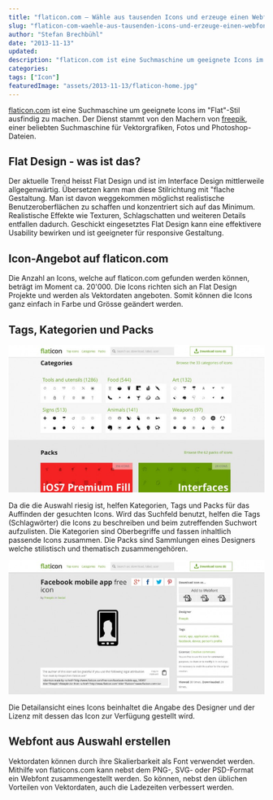 ```yaml
---
title: "flaticon.com – Wähle aus tausenden Icons und erzeuge einen Webfont"
slug: "flaticon-com-waehle-aus-tausenden-icons-und-erzeuge-einen-webfont"
author: "Stefan Brechbühl"
date: "2013-11-13"
updated:
description: "flaticon.com ist eine Suchmaschine um geeignete Icons im «Flat»-Stil ausfindig zu machen. Der Dienst stammt von den Machern von freepik, einer beliebten Suchmaschine für Vektorgrafiken, Fotos und Photoshop-Dateien."
categories:
tags: ["Icon"]
featuredImage: "assets/2013-11-13/flaticon-home.jpg"
---
```

[flaticon.com](http://www.flaticon.com/) ist eine Suchmaschine um geeignete Icons im "Flat"-Stil ausfindig zu machen. Der Dienst stammt von den Machern von [freepik](http://www.freepik.com), einer beliebten Suchmaschine für Vektorgrafiken, Fotos und Photoshop-Dateien.

## Flat Design - was ist das?

Der aktuelle Trend heisst Flat Design und ist im Interface Design mittlerweile allgegenwärtig. Übersetzen kann man diese Stilrichtung mit "flache Gestaltung. Man ist davon weggekommen möglichst realistische Benutzeroberflächen zu schaffen und konzentriert sich auf das Minimum. Realistische Effekte wie Texturen, Schlagschatten und weiteren Details entfallen dadurch. Geschickt eingesetztes Flat Design kann eine effektivere Usability bewirken und ist geeigneter für responsive Gestaltung.

## Icon-Angebot auf flaticon.com

Die Anzahl an Icons, welche auf flaticon.com gefunden werden können, beträgt im Moment ca. 20'000. Die Icons richten sich an Flat Design Projekte und werden als Vektordaten angeboten. Somit können die Icons ganz einfach in Farbe und Grösse geändert werden.

## Tags, Kategorien und Packs

![flaticon Kategorien und Tags](assets/2013-11-13/flaticon-categories-packs-750x432.jpg)

Da die die Auswahl riesig ist, helfen Kategorien, Tags und Packs für das Auffinden der gesuchten Icons. Wird das Suchfeld benutzt, helfen die Tags (Schlagwörter) die Icons zu beschreiben und beim zutreffenden Suchwort aufzulisten. Die Kategorien sind Oberbegriffe und fassen inhaltlich passende Icons zusammen. Die Packs  sind Sammlungen eines Designers welche stilistisch und thematisch zusammengehören.

![flaticon Detailansicht](assets/2013-11-13/flaticon-detail-750x392.jpg "flaticon Detailansicht")

Die Detailansicht eines Icons beinhaltet die Angabe des Designer und der Lizenz mit dessen das Icon zur Verfügung gestellt wird.

## Webfont aus Auswahl erstellen

Vektordaten können durch ihre Skalierbarkeit als Font verwendet werden. Mithilfe von flaticons.com kann nebst dem PNG-, SVG- oder PSD-Format ein Webfont zusammengestellt werden. So können, nebst den üblichen Vorteilen von Vektordaten, auch die Ladezeiten verbessert werden.
